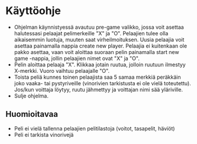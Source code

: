 # Käyttöohje

* Ohjelman käynnistyessä avautuu pre-game valikko, jossa voit asettaa halutessasi pelaajat pelimerkeille "X" ja "O". Pelaajien tulee olla aikaisemmin luotuja, muuten saat virheilmoituksen. Uusia pelaajia voit asettaa painamalla nappia create new player. Pelaajia ei kuitenkaan ole pakko asettaa, vaan voit aloittaa suoraan pelin painamalla start new game -nappia, jollin pelaajien nimet ovat "X" ja "O".
* Pelin aloittaa pelaaja "X". Klikkaa jotain ruutua, jolloin ruutuun ilmestyy X-merkki. Vuoro vaihtuu pelaajalle "O". 
* Toista peliä kunnes toinen pelaajista saa 5 samaa merkkiä peräkkäin joko vaaka- tai pystyriveille (vinorivien tarkistusta ei ole vielä toteutettu). Jos/kun voittaja löytyy, ruutu jähmettyy ja voittajan nimi sää yläriville. 
* Sulje ohjelma.

## Huomioitavaa

* Peli ei vielä tallenna pelaajien pelitilastoja (voitot, tasapelit, häviöt)
* Peli ei tarkista vinorivejä
